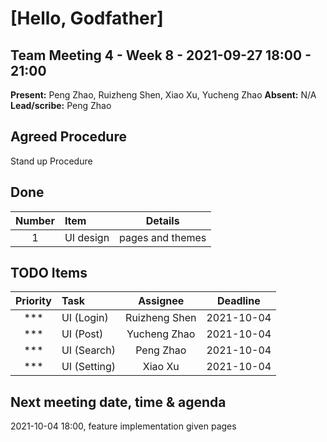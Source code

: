 # [Hello, Godfather]

## Team Meeting 4 - Week 8 - 2021-09-27 18:00 - 21:00
**Present:** Peng Zhao, Ruizheng Shen, Xiao Xu, Yucheng Zhao
**Absent:** N/A
<br>
**Lead/scribe:** Peng Zhao

## Agreed Procedure
Stand up Procedure
<br>

## Done
| Number | Item | Details |
| :---: | :--- | --- |
| 1 | UI design | pages and themes

## TODO Items
| Priority | Task | Assignee | Deadline |
|:---:| :--- | :---: |:---:|
| *** | UI (Login) | Ruizheng Shen | 2021-10-04
| *** | UI (Post) | Yucheng Zhao | 2021-10-04
| *** | UI (Search)  | Peng Zhao | 2021-10-04
| *** | UI (Setting) | Xiao Xu | 2021-10-04

## Next meeting date, time & agenda
2021-10-04 18:00, feature implementation given pages